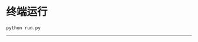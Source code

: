 # 终端运行

```shell
python run.py
```
***************************************************************************************************************************************************************************************